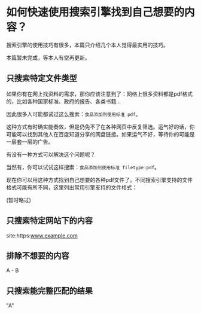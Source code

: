 # 如何快速使用搜索引擎找到自己想要的内容？

搜索引擎的使用技巧有很多，本篇只介绍几个本人觉得最实用的技巧。

本篇暂未完成，等本人有空再更新。

## 只搜索特定文件类型

如果你有在网上找资料的需求，那你应该注意到了：网络上很多资料都是pdf格式的，比如各种国家标准、政府的报告、各类书籍...

因此很多人可能都试过这么搜索：`食品添加剂使用标准 pdf`。

这种方式有时确实能奏效，但是仍免不了在各种网页中反复筛选。运气好的话，你可能可以找到其他人在百度知道分享的网盘链接。如果运气不好，等待你的可能是一层套一层的广告。

有没有一种方式可以解决这个问题呢？

当然有，你可以试试这样搜索：`食品添加剂使用标准 filetype:pdf`。

现在你可以用这种方式找到自己想要的各种pdf文件了。不同搜索引擎支持的文件格式可能有所不同，这里列出常用引擎支持的文件格式：

(暂时略过)


## 只搜索特定网站下的内容

site:https:www.example.com

## 排除不想要的内容

A - B

## 只搜索能完整匹配的结果

"A"
